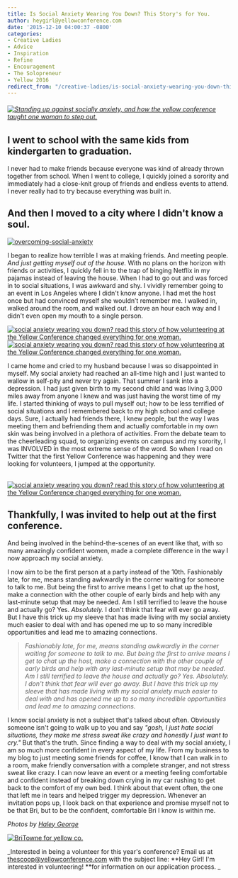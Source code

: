 ```yaml
---
title: Is Social Anxiety Wearing You Down? This Story's for You.
author: heygirl@yellowconference.com
date: '2015-12-10 04:00:37 -0800'
categories:
- Creative Ladies
- Advice
- Inspiration
- Refine
- Encouragement
- The Solopreneur
- Yellow 2016
redirect_from: "/creative-ladies/is-social-anxiety-wearing-you-down-this-storys-for-you/"
---
```


###### [![Standing up against socially anxiety, and how the yellow conference taught one woman to step out. ](https://yellow-blog-images.imgix.net/2015/11/2-800x533.jpg)](https://yellow-blog-images.imgix.net/2015/11/2-800x533.jpg)

## I went to school with the same kids from kindergarten to graduation.

I never had to make friends because everyone was kind of already thrown together from school. When I went to college, I quickly joined a sorority and immediately had a close-knit group of friends and endless events to attend. I never really had to try because everything was built in.

## And then I moved to a city where I didn't know a soul.

[![overcoming-social-anxiety](https://yellow-blog-images.imgix.net/2015/12/Overcoming-Social-Anxiety.jpg)](https://yellow-blog-images.imgix.net/2015/12/Overcoming-Social-Anxiety.jpg)

I began to realize how terrible I was at making friends. And meeting people. _And just getting myself out of the house._ With no plans on the horizon with friends or activities, I quickly fell in to the trap of binging Netflix in my pajamas instead of leaving the house. When I had to go out and was forced in to social situations, I was awkward and shy. I vividly remember going to an event in Los Angeles where I didn't know anyone. I had met the host once but had convinced myself she wouldn’t remember me. I walked in, walked around the room, and walked out. I drove an hour each way and I didn't even open my mouth to a single person.

[![social anxiety wearing you down? read this story of how volunteering at the Yellow Conference changed everything for one woman. ](https://yellow-blog-images.imgix.net/2015/11/113-800x265.jpg)](https://yellow-blog-images.imgix.net/2015/11/113-800x265.jpg)[![social anxiety wearing you down? read this story of how volunteering at the Yellow Conference changed everything for one woman. ](https://yellow-blog-images.imgix.net/2015/11/123-800x265.jpg)](https://yellow-blog-images.imgix.net/2015/11/123-800x265.jpg)

I came home and cried to my husband because I was so disappointed in myself. My social anxiety had reached an all-time high and I just wanted to wallow in self-pity and never try again. That summer I sank into a depression. I had just given birth to my second child and was living 3,000 miles away from anyone I knew and was just having the worst time of my life. I started thinking of ways to pull myself out; how to be less terrified of social situations and I remembered back to my high school and college days. Sure, I actually had friends there, I knew people, but the way I was meeting them and befriending them and actually comfortable in my own skin was being involved in a plethora of activities. From the debate team to the cheerleading squad, to organizing events on campus and my sorority, I was INVOLVED in the most extreme sense of the word. So when I read on Twitter that the first Yellow Conference was happening and they were looking for volunteers, I jumped at the opportunity.

[  
](https://yellow-blog-images.imgix.net/2015/11/113-800x265.jpg)[![social anxiety wearing you down? read this story of how volunteering at the Yellow Conference changed everything for one woman. ](https://yellow-blog-images.imgix.net/2015/11/181-800x533.jpg)](https://yellow-blog-images.imgix.net/2015/11/181-800x533.jpg)

## Thankfully, I was invited to help out at the first conference.

And being involved in the behind-the-scenes of an event like that, with so many amazingly confident women, made a complete difference in the way I now approach my social anxiety.

I now aim to be the first person at a party instead of the 10th. Fashionably late, for me, means standing awkwardly in the corner waiting for someone to talk to me. But being the first to arrive means I get to chat up the host, make a connection with the other couple of early birds and help with any last-minute setup that may be needed. Am I still terrified to leave the house and actually go? Yes. _Absolutely._ I don't think that fear will ever go away. But I have this trick up my sleeve that has made living with my social anxiety much easier to deal with and has opened me up to so many incredible opportunities and lead me to amazing connections.

> _Fashionably late, for me, means standing awkwardly in the corner waiting for someone to talk to me. But being the first to arrive means I get to chat up the host, make a connection with the other couple of early birds and help with any last-minute setup that may be needed. Am I still terrified to leave the house and actually go? Yes. Absolutely. I don't think that fear will ever go away. But I have this trick up my sleeve that has made living with my social anxiety much easier to deal with and has opened me up to so many incredible opportunities and lead me to amazing connections._

I know social anxiety is not a subject that's talked about often. Obviously someone isn't going to walk up to you and say _"gosh, I just hate social situations, they make me stress sweat like crazy and honestly I just want to cry."_ But that's the truth. Since finding a way to deal with my social anxiety, I am so much more confident in every aspect of my life. From my business to my blog to just meeting some friends for coffee, I know that I can walk in to a room, make friendly conversation with a complete stranger, and not stress sweat like crazy. I can now leave an event or a meeting feeling comfortable and confident instead of breaking down crying in my car rushing to get back to the comfort of my own bed. I think about that event often, the one that left me in tears and helped trigger my depression. Whenever an invitation pops up, I look back on that experience and promise myself not to be that Bri, but to be the confident, comfortable Bri I know is within me.

_Photos by [Haley George](http://www.haleygeorgephotography.com/)_

[![BriTowne for yellow co.](https://yellow-blog-images.imgix.net/2015/12/BriTowne.jpg)](http://www.lifebybri.com/)

_Interested in being a volunteer for this year's conference? Email us at thescoop@yellowconference.com with the subject line: **Hey Girl! I'm interested in volunteering! **for information on our application process. _
